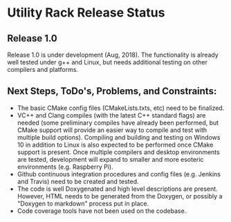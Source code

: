 # Utility Rack Release Status

## Release 1.0

Release 1.0 is under development (Aug, 2018). The functionality is already well tested under g++ and Linux, but needs additional testing on other compilers and platforms.

## Next Steps, ToDo's, Problems, and Constraints:

- The basic CMake config files (CMakeLists.txts, etc) need to be finalized.
- VC++ and Clang compiles (with the latest C++ standard flags) are needed (some preliminary compiles have already been performed, but CMake support will provide an easier way to compile and test with multiple build options). Compiling and building and testing on Windows 10 in addition to Linux is also expected to be performed once CMake support is present. Once multiple compilers and desktop environments are tested, development will expand to smaller and more esoteric environments (e.g. Raspberry Pi).
- Github continuous integration procedures and config files (e.g. Jenkins and Travis) need to be created and tested.
- The code is well Doxygenated and high level descriptions are present. However, HTML needs to be generated from the Doxygen, or possibly a "Doxygen to markdown" process put in place.
- Code coverage tools have not been used on the codebase.

